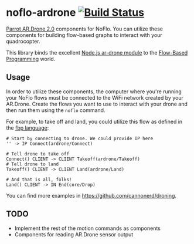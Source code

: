 # noflo-ardrone [![Build Status](https://secure.travis-ci.org/noflo/noflo-ardrone.png?branch=master)](http://travis-ci.org/noflo/noflo-ardrone)

[Parrot AR.Drone 2.0](http://ardrone2.parrot.com/) components for NoFlo. You can utilize these components for building flow-based graphs to interact with your quadrocopter.

This library binds the excellent [Node.js ar-drone module](https://github.com/felixge/node-ar-drone) to the [Flow-Based Programming](http://noflojs.org/) world.

## Usage

In order to utilize these components, the computer where you're running your NoFlo flows must be connected to the WiFi network created by your AR.Drone. Create the flows you want to use to interact with your drone and then run them using the `noflo` command.

For example, to take off and land, you could utilize this flow as defined in the [fbp language](http://noflojs.org/documentation/fbp/):

``` fbp
# Start by connecting to drone. We could provide IP here
'' -> IP Connect(ardrone/Connect)

# Tell drone to take off
Connect() CLIENT -> CLIENT Takeoff(ardrone/Takeoff)
# Tell drone to land
Takeoff() CLIENT -> CLIENT Land(ardrone/Land)

# And that is all, folks!
Land() CLIENT -> IN End(core/Drop)
```

You can find more examples in <https://github.com/cannonerd/droning>.

## TODO

* Implement the rest of the motion commands as components
* Components for reading AR.Drone sensor output
